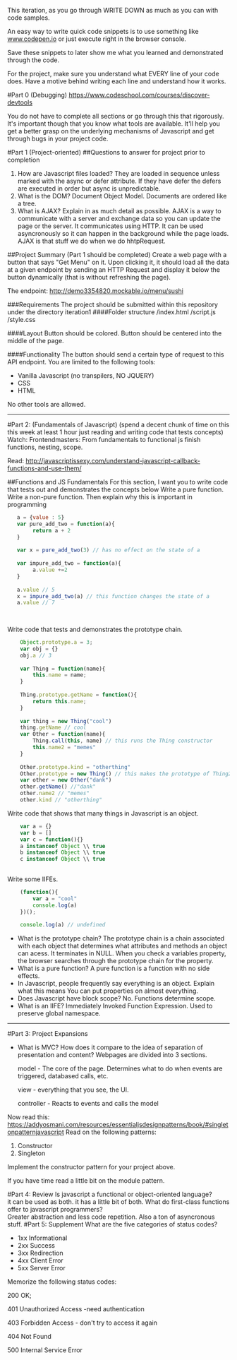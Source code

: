 This iteration, as you go through WRITE DOWN as much as you can with code samples.

An easy way to write quick code snippets is to use something like www.codepen.io or just execute right in the browser console.

Save these snippets to later show me what you learned and demonstrated through the code.

For the project, make sure you understand what EVERY line of your code does. Have a motive behind writing each line and understand how it works. 

#Part 0 (Debugging)
https://www.codeschool.com/courses/discover-devtools

You do not have to complete all sections or go through this that rigorously. It's important though that you know what tools are available. It'll help you get a better grasp on the underlying mechanisms of Javascript and get through bugs in your project code. 

#Part 1 (Project-oriented)
##Questions to answer for project prior to completion
1. How are Javascript files loaded? 
    They are loaded in sequence unless marked with the async or defer attribute. If they have defer the defers are executed in order but async is unpredictable.
2. What is the DOM? 
    Document Object Model. Documents are ordered like a tree.
3. What is AJAX? Explain in as much detail as possible.
    AJAX is a way to communicate with a server and exchange data so you can update the page or the server. It communicates using HTTP. It can be used asyncronously so it can happen in the background while the page loads. AJAX is that stuff we do when we do hhtpRequest.


##Project Summary (Part 1 should be completed)
Create a web page with a button that says "Get Menu" on it. Upon clicking it,
it should load all the data at a given endpoint by sending an HTTP Request and display it below the button dynamically (that is without refreshing the page).

The endpoint: http://demo3354820.mockable.io/menu/sushi

###Requirements
The project should be submitted within this repository under the directory iteration1
####Folder structure
/index.html
/script.js
/style.css

####Layout
Button should be colored.
Button should be centered into the middle of the page.

####Functionality
The button should send a certain type of request to this API endpoint.
You are limited to the following tools:
* Vanilla Javascript (no transpilers, NO JQUERY)
* CSS
* HTML

No other tools are allowed.


---
#Part 2: (Fundamentals of Javascript) (spend a decent chunk of time on this this week at least 1 hour just reading and writing code that tests concepts)
Watch:
Frontendmasters: From fundamentals to functional js finish functions, nesting, scope.

Read: 
http://javascriptissexy.com/understand-javascript-callback-functions-and-use-them/

##Functions and JS Fundamentals 
For this section, I want you to write code that tests out and demonstrates the concepts below
Write a pure function. Write a non-pure function. Then explain why this is important in programming
```javascript
   a = {value : 5}
   var pure_add_two = function(a){
        return a + 2
   }
   
   var x = pure_add_two(3) // has no effect on the state of a
   
   var impure_add_two = function(a){
        a.value +=2
   }
   
   a.value // 5
   x = impure_add_two(a) // this function changes the state of a
   a.value // 7
   
    
```

Write code that tests and demonstrates the prototype chain.

```javascript
    Object.prototype.a = 3;
    var obj = {}
    obj.a // 3
    
    var Thing = function(name){
        this.name = name;
    }
    
    Thing.prototype.getName = function(){
        return this.name;
    }
    
    var thing = new Thing("cool")
    thing.getName // cool
    var Other = function(name){
        Thing.call(this, name) // this runs the Thing constructor
        this.name2 = "memes"
    }
    
    Other.prototype.kind = "otherthing"
    Other.prototype = new Thing() // this makes the prototype of Thing2 Thing and lets it access the properties of Thing
    var other = new Other("dank")
    other.getName() //"dank"
    other.name2 // "memes"
    other.kind // "otherthing"
```

Write code that shows that many things in Javascript is an object.

```javascript
    var a = {}
    var b = []
    var c = function(){}
    a instanceof Object \\ true
    b instanceof Object \\ true
    c instanceof Object \\ true
    
```

Write some IIFEs.

```javascript
    (function(){
        var a = "cool"
        console.log(a)
    })();
    
    console.log(a) // undefined
```

* What is the prototype chain?
    The prototype chain is a chain associated with each object that determines what attributes and methods an object can acess. It terminates in NULL. When you check a variables property, the browser searches through the prototype chain for the property.
* What is a pure function?
    A pure function is a function with no side effects. 
* In Javascript, people frequently say everything is an object. Explain what this means
    You can put properties on almost everything. 
* Does Javascript have block scope? 
    No. Functions determine scope.
* What is an IIFE?
    Immediately Invoked Function Expression. Used to preserve global namespace. 
---
#Part 3: Project Expansions
* What is MVC? How does it compare to the idea of separation of presentation and content?
    Webpages are divided into 3 sections.
    
    model - The core of the page. Determines what to do when events are triggered, databased calls, etc.
    
    view - everything that you see, the UI.
    
    controller - Reacts to events and calls the model

Now read this:
https://addyosmani.com/resources/essentialjsdesignpatterns/book/#singletonpatternjavascript
Read on the following patterns:
1. Constructor
2. Singleton

Implement the constructor pattern for your project above.

If you have time read a little bit on the module pattern.

#Part 4: Review
Is javascript a functional or object-oriented language?  
    it can be used as both. it has a little bit of both.
What do first-class functions offer to javascript programmers?  
    Greater abstraction and less code repetition. Also a ton of asyncronous stuff.
#Part 5: Supplement
What are the five categories of status codes?
* 1xx Informational
* 2xx Success
* 3xx Redirection
* 4xx Client Error
* 5xx Server Error

Memorize the following status codes:

200 OK; 

401 Unauthorized Access -need authentication

403 Forbidden Access - don't try to access it again

404 Not Found

500 Internal Service Error
